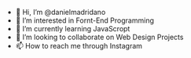 - 👋 Hi, I’m @danielmadridano
- 👀 I’m interested in Fornt-End Programming
- 🌱 I’m currently learning JavaScropt
- 💞️ I’m looking to collaborate on Web Design Projects
- 📫 How to reach me through Instagram

<!---
danielmadridano/danielmadridano is a ✨ special ✨ repository because its `README.md` (this file) appears on your GitHub profile.
You can click the Preview link to take a look at your changes.
--->

